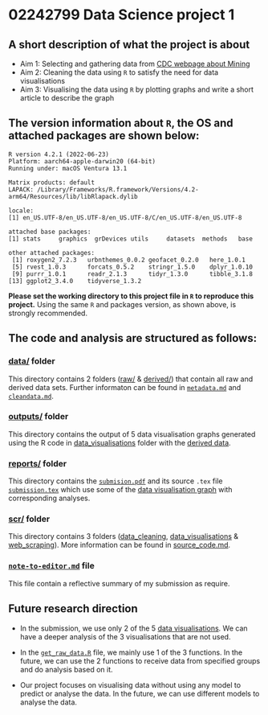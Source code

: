 # 02242799 Data Science project 1

## A short description of what the project is about

- Aim 1: Selecting and gathering data from [CDC webpage about Mining](https://wwwn.cdc.gov/niosh-mining/MMWC#disasters)
- Aim 2: Cleaning the data using `R` to satisfy the need for data visualisations
- Aim 3: Visualising the data using `R` by plotting graphs and write a short article to describe the graph

## The version information about `R`, the OS and attached packages are shown below:
```
R version 4.2.1 (2022-06-23)
Platform: aarch64-apple-darwin20 (64-bit)
Running under: macOS Ventura 13.1

Matrix products: default
LAPACK: /Library/Frameworks/R.framework/Versions/4.2-arm64/Resources/lib/libRlapack.dylib

locale:
[1] en_US.UTF-8/en_US.UTF-8/en_US.UTF-8/C/en_US.UTF-8/en_US.UTF-8

attached base packages:
[1] stats     graphics  grDevices utils     datasets  methods   base     

other attached packages:
 [1] roxygen2_7.2.3   urbnthemes_0.0.2 geofacet_0.2.0   here_1.0.1      
 [5] rvest_1.0.3      forcats_0.5.2    stringr_1.5.0    dplyr_1.0.10    
 [9] purrr_1.0.1      readr_2.1.3      tidyr_1.3.0      tibble_3.1.8    
[13] ggplot2_3.4.0    tidyverse_1.3.2 
```

**Please set the working directory to this project file in `R` to reproduce this project.** Using the same `R` and packages version, as shown above, is strongly recommended.

## The code and analysis are structured as follows:

### [data/](/data/) folder

This directory contains 2 folders ([raw/](/data/raw/) & [derived/](/data/derived/)) that contain all raw and derived data sets. Further informaton can be found in [`metadata.md`](./data/raw/metadata.md) and [`cleandata.md`](./data/derived/cleandata.md).

### [outputs/](/outputs/) folder

This directory contains the output of 5 data visualisation graphs generated using the R code in [data_visualisations](/scr/data_visualisations/) folder with the [derived data](/data/derived/).

### [reports/](/outputs/) folder

This directory contains the [`submision.pdf`](/reports/02242799-submission.pdf) and its source `.tex` file [`submission.tex`](/reports/02242799-submission.tex) which use some of the [data visualisation graph](/outputs/) with corresponding analyses. 

### [scr/](/scr/) folder

This directory contains 3 folders ([data_cleaning](/scr/data_cleaning/), [data_visualisations](/scr/data_visualisations/) & [web_scraping](/scr/web_scraping/)). More information can be found in [source_code.md](/scr/source_code.md).

### [`note-to-editor.md`](/notes-to-editor.md) file 

This file contain a reflective summary of my submission as require.

## Future research direction

- In the submission, we use only 2 of the 5 [data visualisations](/outputs/). We can have a deeper analysis of the 3 visualisations that are not used.

- In the [`get_raw_data.R`](/scr/web_scraping/get_raw_data.R) file, we mainly use 1 of the 3 functions. In the future, we can use the 2 functions to receive data from specified groups and do analysis based on it.

- Our project focuses on visualising data without using any model to predict or analyse the data. In the future, we can use different models to analyse the data.
